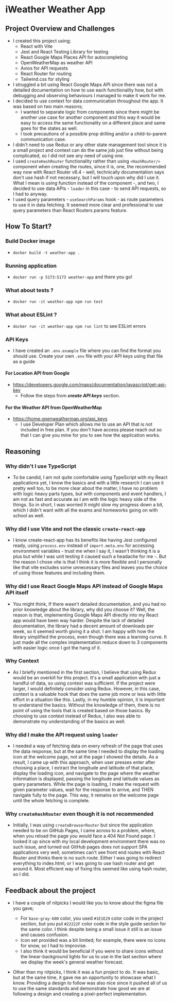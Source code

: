 # iWeather Weather App

## Project Overview and Challenges

- I created this project using;
    - React with Vite
    - Jest and React Testing Library for testing
    - React Google Maps Places API for autocompleting
    - OpenWeatherMap as weather API
    - Axios for API requests
    - React Router for routing
    - Tailwind.css for styling
- I struggled a bit using React Google Maps API since there was not a detailed documentation on
  how to use each functionality how, but with debugging and observing behaviours I managed to make it
  work for me.
- I decided to use context for data communication throughout the app. It was based on two main reasons;
    - I wanted to separate logic from components since there might be another use case for another component
      and this way it would be easy to access the same functionality on a different place and same goes for the states
      as well.
    - I took precautions of a possible prop drilling and/or a child-to-parent communication case.
- I didn't need to use Redux or any other state management tool since it is a small project and context can do the same
  job just fine without being complicated, so I did not see any need of using one.
- I used `createHashRouter` functionality rather than using `<HashRouter/>` component when creating the routes,
  since it is, one, the recommended way now with React Router v6.4 - well, technically documentation says don't use hash
  if not necessary, but I will touch upon why did I use it. What I mean is using function instead of the component -,
  and two, I decided to use data APIs - `loader` in this case - to send API requests, so I had to anyway.
- I used query parameters - `useSearchParams` hook - as route parameters to use it in data fetching. It seemed more
  clear and professional to use query parameters than React Routers params feature.

## How To Start?

### Build Docker image

- `docker build -t weather-app .`

### Running application

- `docker run -p 5173:5173 weather-app`
  and there you go!

### What about tests ?

- `docker run -it weather-app npm run test`

### What about ESLint ?

- `docker run -it weather-app npm run lint` to see ESLint errors

### API Keys

- I have created an `.env.example` file where you can find the format you should use. Create your own `.env` file with
  your API keys using that file as a guide

#### For Location API from Google

- https://developers.google.com/maps/documentation/javascript/get-api-key
    - Follow the steps from **_create API keys_** section.

#### For the Weather API from OpenWeatherMap

- https://home.openweathermap.org/api_keys
    - I use Developer Plan which allows me to use an API that is not included in free plan.
      If you don't have access please reach out so that I can give you mine for you to see how the application works.

## Reasoning

### Why didn't I use TypeScript

- To be candid, I am not quite comfortable using TypeScript with my React applications yet, I know the basics and with a
  little research I can use it pretty well too, to be more clear about the matter,
  I have no problem with logic heavy parts types, but with components and event handlers, I am not as fast and accurate
  as I am with the logic heavy side of the things.
  So in short, I was worried It might slow my progress down a bit, which I didn't want with all the exams and homeworks
  going on with school as well.

### Why did I use Vite and not the classic `create-react-app`

- I know create-react-app has its benefits like having Jest configured ready, using `process.env` instead
  of `import.meta.env` for accessing environment variables - trust me when I say it, I wasn't thinking it is a plus but
  while I was unit testing it caused such a headache for me -. But the reason I chose vite is that I think it is
  more flexible and I personally like that vite excludes some unnecessary files and leaves you the choice of using those
  features and including them.

### Why did I use React Google Maps API instead of Google Maps API itself

- You might think, If there wasn't detailed documentation, and you had no prior knowledge about the library, why did you
  choose it? Well, the reason is that, implementing Google Maps API directly into my React app would have been way
  harder. Despite the lack of detailed documentation, the library had a decent amount of downloads per week, so it
  seemed worth giving it a shot. I am happy with how the library simplified the process, even though there was a
  learning curve. It just made all the complex implementation reduce down to 3 components with easier logic once I got
  the hang of it.

### Why Context

- As I briefly mentioned in the first section, I believe that using Redux would be an overkill for this project. It's a
  small application with just a handful of data, so using context was sufficient. If the project were larger, I would
  definitely consider using Redux. However, in this case, context is a valuable hook that does the same
  job more or less with little effort in a situation like this. Lastly, in my humble opinion, it is important to
  understand the basics. Without the knowledge of them, there is no point of using the tools that is created based on
  those basics. By choosing to use context instead of Redux, I also was able to demonstrate my understanding of the
  basics as well.

### Why did I make the API request using `loader`

- I needed a way of fetching data on every refresh of the page that uses the data response, but at the same time I
  needed to display the loading icon at the welcome page, not at the page I showed the details. As a result, I came
  up with this approach, when user presses enter after choosing a place, I extract the longitude and latitude of that
  place, display the loading icon, and navigate to the page where the weather information is
  displayed, passing the longitude and latitude values as query parameters. While the page is loading, I make the
  request with given parameter values, wait for the response to arrive, and THEN navigate fully to the page. This way,
  it remains on the welcome page until the whole fetching is complete.

### Why `createHashRouter` even though it is not recommended

- Initially, I was using `createBrowserRouter` but since the application needed to be on GitHub Pages, I came across to
  a problem, where, when you reload the page you would face a 404 Not Found page. I looked it up since with my local
  development environment there was no such issue, and turned out GitHub pages does not support SPA applications very
  well, sometimes can't see front end routes with React Router and thinks there is no such route. Either I was going to
  redirect everything to index.html, or I was going to use hash router and get around it. Most efficient way of fixing
  this seemed like using hash router, so I did.

## Feedback about the project

- I have a couple of nitpicks I would like you to know about the figma file you gave;
    - For `base-gray-600` color, you used `#1E1E29` color code in the project section, but you put `#22222F` color code
      in the style guide section for the same color. I think despite being a small issue it still is an issue and causes
      confusion.
    - Icon set provided was a bit limited; for example, there were no icons for snow, so I had to improvise.
    - I also think it would be beneficial if you were to share icons without the linear-background lights for us to use
      in the last section where we display the week's general weather forecast.

- Other than my nitpicks, I think it was a fun project to do. It was basic, but at the same time, it gave me an
  opportunity to showcase what I know. Providing a design to follow was also nice since it pushed all of us to use the
  same standards and demonstrate how good we are at following a design and creating a pixel-perfect implementation.
